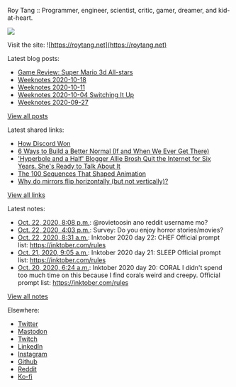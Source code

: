 Roy Tang :: Programmer, engineer, scientist, critic, gamer, dreamer, and kid-at-heart.

![](https://roytang.net/img/profile.jpg)

Visit the site: ![https://roytang.net](https://roytang.net)

Latest blog posts:

- [Game Review: Super Mario 3d All-stars](https://roytang.net/2020/10/mario-3d-all-stars/)
- [Weeknotes 2020-10-18](https://roytang.net/2020/10/weeknotes-2020-10-18/)
- [Weeknotes 2020-10-11](https://roytang.net/2020/10/weeknotes-2020-10-11/)
- [Weeknotes 2020-10-04 Switching It Up](https://roytang.net/2020/10/weeknotes-2020-10-04/)
- [Weeknotes 2020-09-27](https://roytang.net/2020/09/weeknotes-2020-09-27/)

[View all posts](https://roytang.net/blog)

Latest shared links:

- [How Discord Won](https://roytang.net/2020/10/how-discord-won/)
- [6 Ways to Build a Better Normal (If and When We Ever Get There)](https://roytang.net/2020/10/6-ways-to-build-a-better-normal-if-and-when-we-ever-get-there/)
- [&#x27;Hyperbole and a Half&#x27; Blogger Allie Brosh Quit the Internet for Six Years. She&#x27;s Ready to Talk About It](https://roytang.net/2020/10/hyperbole-and-a-half-blogger-allie-brosh-quit-the-internet-for-six-years-she-s-ready-to-talk-about-i/)
- [The 100 Sequences That Shaped Animation](https://roytang.net/2020/10/the-100-sequences-that-shaped-animation/)
- [Why do mirrors flip horizontally (but not vertically)?](https://roytang.net/2020/10/why-do-mirrors-flip-horizontally-but-not-vertically/)

[View all links](https://roytang.net/links)

Latest notes:

- [Oct. 22, 2020, 8:08 p.m.](https://roytang.net/2020/10/1319370069479018496/): @rovietoosin ano reddit username mo?
- [Oct. 22, 2020, 4:03 p.m.](https://roytang.net/2020/10/1319308503903731712/): Survey: Do you enjoy horror stories/movies?
- [Oct. 22, 2020, 8:31 a.m.](https://roytang.net/2020/10/inktober-22-chef/): Inktober 2020 day 22: CHEF Official prompt list: https://inktober.com/rules
- [Oct. 21, 2020, 9:05 a.m.](https://roytang.net/2020/10/inktober-21-sleep/): Inktober 2020 day 21: SLEEP Official prompt list: https://inktober.com/rules
- [Oct. 20, 2020, 6:24 a.m.](https://roytang.net/2020/10/inktober-20-coral/): Inktober 2020 day 20: CORAL I didn&#x27;t spend too much time on this because I find corals weird and creepy. Official prompt list: https://inktober.com/rules

[View all notes](https://roytang.net/notes)

Elsewhere:

- [Twitter](https://twitter.com/roytang)
- [Mastodon](https://mastodon.technology/@roytang)
- [Twitch](https://twitch.tv/twitchyroy)
- [LinkedIn](https://www.linkedin.com/in/roytang)
- [Instagram](https://instagram.com/roytang0400)
- [Github](https://github.com/roytang)
- [Reddit](https://reddit.com/u/hungryroy)
- [Ko-fi](https://ko-fi.com/roytang)